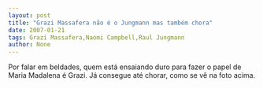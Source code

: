 ```yaml
---
layout: post
title: "Grazi Massafera não é o Jungmann mas também chora"
date: 2007-01-21
tags: Grazi Massafera,Naomi Campbell,Raul Jungmann
author: None
---
```

Por falar em beldades, quem está ensaiando duro para fazer o papel de Maria Madalena é Grazi.
Já consegue até chorar, como se vê na foto acima. 